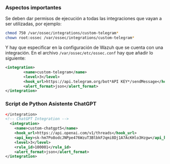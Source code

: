 ### Aspectos importantes
Se deben dar permisos de ejecución a todas las integraciones que vayan a ser utilizadas, por ejemplo:
```bash
chmod 750 /var/ossec/integrations/custom-telegram*
chown root:ossec /var/ossec/integrations/custom-telegram*
```
Y hay que especificar en la configuración de Wazuh que se cuenta con una integración. En el archivo `/var/ossec/etc/ossec.conf` hay que añadir lo siguiente:
```xml
<integration>
        <name>custom-telegram</name>
        <level>3</level>
        <hook_url>https://api.telegram.org/bot*API KEY*/sendMessage</hook_url>
        <alert_format>json</alert_format>
</integration>
```
### Script de Python Asistente ChatGPT
```xml
</integration>
<!-- ChatGPT Integration -->
  <integration>
    <name>custom-chatgpt5</name>
    <hook_url>https://api.openai.com/v1/threads</hook_url>
    <api_key>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</api_key>
    <level>3</level>
    <rule_id>100001</rule_id>
    <alert_format>json</alert_format>
</integration>
```
